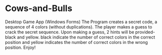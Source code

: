 # Cows-and-Bulls
Desktop Game App (Windows Forms)
The Program creates a secret code, a sequence of 4 colors (without duplications).
The player makes a guess to crack the secret sequence.
Upon making a guess, 2 hints will be provided- black and yellow.
black indicate the number of correct colors in the correct position and yellow indicates the number of correct colors in the wrong position.
Enjoy!
